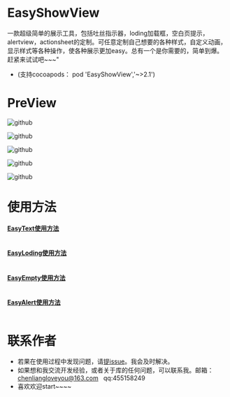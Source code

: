 # EasyShowView 
  一款超级简单的展示工具，包括吐丝指示器，loding加载框，空白页提示，alertview，actionsheet的定制。可任意定制自己想要的各种样式，自定义动画，显示样式等各种操作，使各种展示更加easy。总有一个是你需要的，简单到爆。赶紧来试试吧~~~"
  
  - (支持cocoapods： pod 'EasyShowView','~>2.1')
 
# PreView

![github](https://github.com/chenliangloveyou/EasyShowView/blob/master/show_preview/preview_all.gif "github")


![github](https://github.com/chenliangloveyou/EasyShowView/blob/master/show_preview/preview_text.gif "github")

![github](https://github.com/chenliangloveyou/EasyShowView/blob/master/show_preview/preview_loding.gif "github")

![github](https://github.com/chenliangloveyou/EasyShowView/blob/master/show_preview/preview_empty.gif "github")

![github](https://github.com/chenliangloveyou/EasyShowView/blob/master/show_preview/preview_alert.gif "github")


# 使用方法 
#### [EasyText使用方法](https://github.com/chenliangloveyou/EasyShowView/blob/master/README/EasyText_README.md)<br />  
#### [EasyLoding使用方法](https://github.com/chenliangloveyou/EasyShowView/blob/master/README/EasyLoding_README.md)<br />  
#### [EasyEmpty使用方法](https://github.com/chenliangloveyou/EasyShowView/blob/master/README/EasyEmpty_README.md)<br />  
#### [EasyAlert使用方法](https://github.com/chenliangloveyou/EasyShowView/blob/master/README/EasyAlert_README.md)<br />  


# 联系作者
- 若果在使用过程中发现问题，请[提issue](https://github.com/chenliangloveyou/EasyShowView/issues/new)。我会及时解决。
- 如果想和我交流开发经验，或者关于库的任何问题，可以联系我。邮箱：chenliangloveyou@163.com    qq:455158249
- 喜欢欢迎start~~~~








